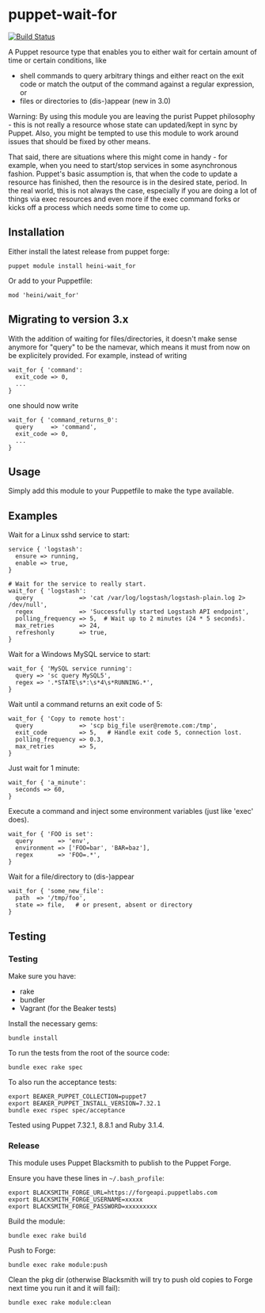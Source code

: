 # puppet-wait-for

[![Build Status](https://img.shields.io/travis/heini/puppet-wait-for.svg)](https://travis-ci.org/heini/puppet-wait-for)

A Puppet resource type that enables you to either wait for certain amount of time or certain conditions, like
- shell commands to query arbitrary things and either react on the exit code or match the output of the command against a regular expression, or
- files or directories to (dis-)appear (new in 3.0)

Warning: By using this module you are leaving the purist Puppet philosophy - this is not really a resource whose state can updated/kept in sync by Puppet. Also, you might be tempted to use this module to work around issues that should be fixed by other means.

That said, there are situations where this might come in handy - for example, when you need to start/stop services in some asynchronous fashion. Puppet's basic assumption is, that when the code to update a resource has finished, then the resource is in the desired state, period. In the real world, this is not always the case, especially if you are doing a lot of things via exec resources and even more if the exec command forks or kicks off a process which needs some time to come up.

## Installation

Either install the latest release from puppet forge:

```text
puppet module install heini-wait_for
```

Or add to your Puppetfile:

```text
mod 'heini/wait_for'
```

## Migrating to version 3.x

With the addition of waiting for files/directories, it doesn't make sense anymore for "query" to be the namevar, which means it must from now on be explicitely provided. For example, instead of writing

```puppet
wait_for { 'command':
  exit_code => 0,
  ...
}
```
one should now write

```puppet
wait_for { 'command_returns_0':
  query     => 'command',
  exit_code => 0,
  ...
}
```

## Usage

Simply add this module to your Puppetfile to make the type available.

## Examples

Wait for a Linux sshd service to start:

```puppet
service { 'logstash':
  ensure => running,
  enable => true,
}

# Wait for the service to really start.
wait_for { 'logstash':
  query             => 'cat /var/log/logstash/logstash-plain.log 2> /dev/null',
  regex             => 'Successfully started Logstash API endpoint',
  polling_frequency => 5,  # Wait up to 2 minutes (24 * 5 seconds).
  max_retries       => 24,
  refreshonly       => true,
}
```

Wait for a Windows MySQL service to start:

```puppet
wait_for { 'MySQL service running':
  query => 'sc query MySQL5',
  regex => '.*STATE\s*:\s*4\s*RUNNING.*',
}
```

Wait until a command returns an exit code of 5:

```puppet
wait_for { 'Copy to remote host':
  query             => 'scp big_file user@remote.com:/tmp',
  exit_code         => 5,   # Handle exit code 5, connection lost.
  polling_frequency => 0.3,
  max_retries       => 5,
}
```

Just wait for 1 minute:

```puppet
wait_for { 'a_minute':
  seconds => 60,
}
```

Execute a command and inject some environment variables (just like 'exec' does).

```puppet
wait_for { 'FOO is set':
  query       => 'env',
  environment => ['FOO=bar', 'BAR=baz'],
  regex       => 'FOO=.*',
}
```

Wait for a file/directory to (dis-)appear
```puppet
wait_for { 'some_new_file':
  path  => '/tmp/foo',
  state => file,   # or present, absent or directory
}
```

## Testing

### Testing

Make sure you have:

* rake
* bundler
* Vagrant (for the Beaker tests)

Install the necessary gems:

```text
bundle install
```

To run the tests from the root of the source code:

```text
bundle exec rake spec
```

To also run the acceptance tests:

```text
export BEAKER_PUPPET_COLLECTION=puppet7
export BEAKER_PUPPET_INSTALL_VERSION=7.32.1
bundle exec rspec spec/acceptance
```

Tested using Puppet 7.32.1, 8.8.1 and Ruby 3.1.4.

### Release

This module uses Puppet Blacksmith to publish to the Puppet Forge.

Ensure you have these lines in `~/.bash_profile`:

```text
export BLACKSMITH_FORGE_URL=https://forgeapi.puppetlabs.com
export BLACKSMITH_FORGE_USERNAME=xxxxx
export BLACKSMITH_FORGE_PASSWORD=xxxxxxxxx
```

Build the module:

```text
bundle exec rake build
```

Push to Forge:

```text
bundle exec rake module:push
```

Clean the pkg dir (otherwise Blacksmith will try to push old copies to Forge next time you run it and it will fail):

```text
bundle exec rake module:clean
```
